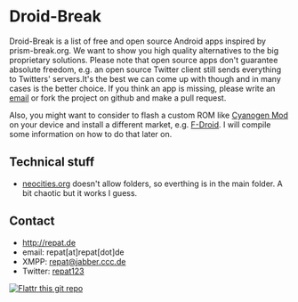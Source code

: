 Droid-Break
======
Droid-Break is a list of free and open source Android apps inspired by prism-break.org. We want to show you high quality alternatives to the big proprietary solutions.
Please note that open source apps don't guarantee absolute freedom, e.g. an open source Twitter client still sends everything to Twitters' servers.It's the best we can come up with though and in many cases is the better choice. 
If you think an app is missing, please write an [email](http://droid-break.info/support.html "support") or fork the project on github and make a pull request. 

Also, you might want to consider to flash a custom ROM like [Cyanogen Mod](http://www.cyanogenmod.org/ "CyanogenMod") on your device and install a different market, e.g. [F-Droid](https://f-droid.org/ "F-Droid"). 
I will compile some information on how to do that later on.

## Technical stuff
* [neocities.org](neocities.org "neocities.org") doesn't allow folders, so everthing is in the main folder. A bit chaotic but it works I guess.

## Contact
* http://repat.de
* email: repat[at]repat[dot]de
* XMPP: repat@jabber.ccc.de
* Twitter: [repat123](https://twitter.com/repat123 "repat123 on twitter")

[![Flattr this git repo](http://api.flattr.com/button/flattr-badge-large.png)](https://flattr.com/submit/auto?user_id=repat&url=https://github.com/repat/scuttle2owncloud&title=scuttle2owncloud&language=&tags=github&category=software) 
